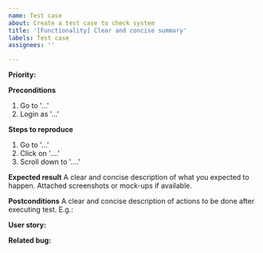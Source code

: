 ```yaml
---
name: Test case
about: Create a test case to check system
title: '[Functionality] Clear and concise summary'
labels: Test case
assignees: ''

---
```

**Priority:**


**Preconditions**
1. Go to '...'
2. Login as '...'

**Steps to reproduce**
1. Go to '...'
2. Click on '....'
3. Scroll down to '....'

**Expected result**
A clear and concise description of what you expected to happen.
Attached screenshots or mock-ups if available.

**Postconditions**
A clear and concise description of actions to be done after executing test. E.g.:

**User story:**


**Related bug:**